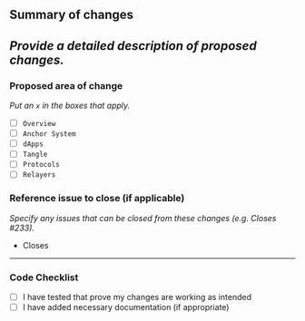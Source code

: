 ## Summary of changes
_Provide a detailed description of proposed changes._
- 

### Proposed area of change
_Put an `x` in the boxes that apply._

- [ ] `Overview`
- [ ] `Anchor System`
- [ ] `dApps`
- [ ] `Tangle`
- [ ] `Protocols`
- [ ] `Relayers`

### Reference issue to close (if applicable)
_Specify any issues that can be closed from these changes (e.g. Closes #233)._
- Closes 

-----
### Code Checklist 

- [ ] I have tested that prove my changes are working as intended
- [ ] I have added necessary documentation (if appropriate)
